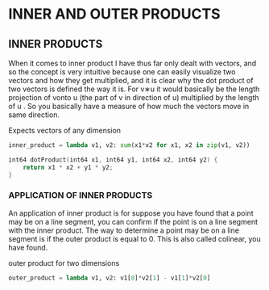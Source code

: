 # INNER AND OUTER PRODUCTS

## INNER PRODUCTS

When it comes to inner product I have thus far only dealt with vectors, and so the concept is very intuitive because one can easily visualize two vectors and how they get multiplied, and it is clear why the dot product of two vectors is defined the way it is. For v∗u
 it would basically be the length projection of vonto u
 (the part of v in direction of u) multiplied by the length of u
. So you basically have a measure of how much the vectors move in same direction.

Expects vectors of any dimension

```py
inner_product = lambda v1, v2: sum(x1*x2 for x1, x2 in zip(v1, v2))
```

```cpp
int64 dotProduct(int64 x1, int64 y1, int64 x2, int64 y2) {
    return x1 * x2 + y1 * y2;
}
```

### APPLICATION OF INNER PRODUCTS

An application of inner product is for suppose you have found that a point may be on a line segment, you can confirm if the point is on a line segment with the inner product. 
The way to determine a point may be on a line segment is if the outer product is equal to 0. This is also called colinear, you have found. 

outer product for two dimensions

```py
outer_product = lambda v1, v2: v1[0]*v2[1] - v1[1]*v2[0]
```
